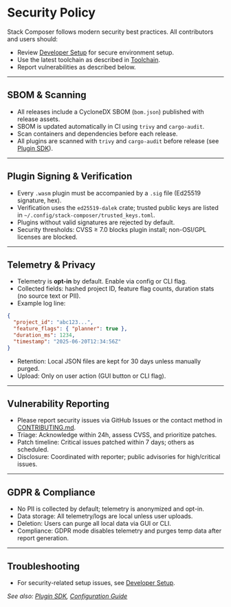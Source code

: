 # Security Policy

Stack Composer follows modern security best practices. All contributors and users should:

- Review [Developer Setup](../../developer-extensibility-docs/dev-setup.md) for secure environment setup.
- Use the latest toolchain as described in [Toolchain](../toolchain.md).
- Report vulnerabilities as described below.

---

## SBOM & Scanning

- All releases include a CycloneDX SBOM (`bom.json`) published with release assets.
- SBOM is updated automatically in CI using `trivy` and `cargo-audit`.
- Scan containers and dependencies before each release.
- All plugins are scanned with `trivy` and `cargo-audit` before release (see [Plugin SDK](../extensibility/plugin-sdk.md)).

---

## Plugin Signing & Verification

- Every `.wasm` plugin must be accompanied by a `.sig` file (Ed25519 signature, hex).
- Verification uses the `ed25519-dalek` crate; trusted public keys are listed in `~/.config/stack-composer/trusted_keys.toml`.
- Plugins without valid signatures are rejected by default.
- Security thresholds: CVSS ≥ 7.0 blocks plugin install; non-OSI/GPL licenses are blocked.

---

## Telemetry & Privacy

- Telemetry is **opt-in** by default. Enable via config or CLI flag.
- Collected fields: hashed project ID, feature flag counts, duration stats (no source text or PII).
- Example log line:

```json
{
  "project_id": "abc123...",
  "feature_flags": { "planner": true },
  "duration_ms": 1234,
  "timestamp": "2025-06-20T12:34:56Z"
}
```

- Retention: Local JSON files are kept for 30 days unless manually purged.
- Upload: Only on user action (GUI button or CLI flag).

---

## Vulnerability Reporting

- Please report security issues via GitHub Issues or the contact method in [CONTRIBUTING.md](../contributing/contributing.md).
- Triage: Acknowledge within 24h, assess CVSS, and prioritize patches.
- Patch timeline: Critical issues patched within 7 days; others as scheduled.
- Disclosure: Coordinated with reporter; public advisories for high/critical issues.

---

## GDPR & Compliance

- No PII is collected by default; telemetry is anonymized and opt-in.
- Data storage: All telemetry/logs are local unless user uploads.
- Deletion: Users can purge all local data via GUI or CLI.
- Compliance: GDPR mode disables telemetry and purges temp data after report generation.

---

## Troubleshooting

- For security-related setup issues, see [Developer Setup](../../developer-extensibility-docs/dev-setup.md#troubleshooting).

_See also: [Plugin SDK](../extensibility/plugin-sdk.md), [Configuration Guide](../configuration.md)_
